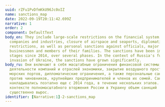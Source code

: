 ```yaml
---
uuid: rZFu1PvDfmKkU96Jc0oIZ
name: sanctions_map
date: 2022-09-19T20:11:42.699Z
narrative: 1
order: 2
component: DefaultText
body_en: They include large-scale restrictions on the financial system,
  companies and industries, closure of airspace and seaports, diplomatic
  restrictions, as well as personal sanctions against officials, major
  businessmen and members of their families. The sanctions have been imposed in
  stages since 2014, over several phases. In the context of Russia's full-scale
  invasion of Ukraine, the sanctions have grown significantly.
body_ru: Они включают в себя масштабные ограничения финансовой системы,
  деятельности компаний и отраслей экономики, закрытие воздушного пространства и
  морских портов, дипломатические ограничения, а также персональные санкции
  против чиновников, крупнейших предпринимателей и членов их семей. Санкции
  накладывались поэтапно еще с 2014 года, в течение нескольких этапов. В
  контексте полномасштабного вторжения России в Украину объем санкций
  существенно вырос.
identifier: [Narrative:1]-2-sanctions_map
---
```

